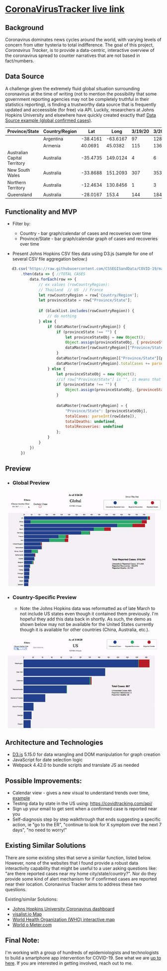 # [CoronaVirusTracker live link](http://covid19trackerapp.com/)

## Background

Coronavirus dominates news cycles around the world, with varying levels of concern from utter hysteria to total indifference.  The goal of this project, *Coronavirus Tracker*, is to provide a data-centric, interactive overview of the coronavirus spread to counter narratives that are not based in fact/numbers.

## Data Source

A challenge given the extremely fluid global situation surrounding coronavirus at the time of writing (not to mention the possibility that some government reporting agencies may not be completely truthful in their statistics reporting), is finding a trustworthy data source that is frequently updated and acceessible (for free) via API.  Luckily, researchers at Johns Hopkins University and elsewhere have quickly created exactly that!   [Data Source example (global confirmed cases)](https://github.com/CSSEGISandData/COVID-19/blob/master/csse_covid_19_data/csse_covid_19_time_series/time_series_covid19_confirmed_global.csv).  
  
  | Province/State               	| Country/Region 	| Lat      	| Long     	| 3/19/20 	| 3/20/20 	| 3/21/20 	| 3/22/20 	| 3/23/20 	| 3/24/20 	| 3/25/20 	|
|------------------------------	|----------------	|----------	|----------	|---------	|---------	|---------	|---------	|---------	|---------	|---------	|
|                              	| Argentina      	| -38.4161 	| -63.6167 	| 97      	| 128     	| 158     	| 266     	| 301     	| 387     	| 387     	|
|                              	| Armenia        	| 40.0691  	| 45.0382  	| 115     	| 136     	| 160     	| 194     	| 235     	| 249     	| 265     	|
| Australian Capital Territory 	| Australia      	| -35.4735 	| 149.0124 	| 4       	| 6       	| 9       	| 19      	| 3       	| 39      	| 39      	|
| New South Wales              	| Australia      	| -33.8688 	| 151.2093 	| 307     	| 353     	| 436     	| 669     	| 669     	| 818     	| 1029    	|
| Northern Territory           	| Australia      	| -12.4634 	| 130.8456 	| 1       	| 3       	| 3       	| 5       	| 5       	| 6       	| 6       	|
| Queensland                   	| Australia      	| -28.0167 	| 153.4    	| 144     	| 184     	| 221     	| 259     	| 319     	| 397     	| 443     	|
  
  
  
 ## Functionality and MVP
   * Filter by:
     * Country - bar graph/calendar of cases and recoveries over time
     * Province/State - bar graph/calendar graph of cases and recoveries over time
     
   * Present Johns Hopkins CSV files data using D3.js (sample for one of several CSV file aggregation below:)
 ```javascript
    d3.csv('https://raw.githubusercontent.com/CSSEGISandData/COVID-19/master/csse_covid_19_data/csse_covid_19_time_series/time_series_covid19_confirmed_global.csv')
        .then(data => { //TOTAL CASES
            data.forEach(row => {                
                // ex values (rowCountryRegion):
                // Thailand  // US  // France
                let rowCountryRegion = row['Country/Region'];
                let provinceState = row["Province/State"];

                if (blacklist.includes(rowCountryRegion)) {
                    // do nothing
                } else {
                    if (dataMaster[rowCountryRegion]) {
                        if (provinceState !== "") {
                            let provinceStateObj = new Object();
                            Object.assign(provinceStateObj, { provinceState: provinceState, provinceStateCases: parseInt(row[date]) });
                            dataMaster[rowCountryRegion]["Province/State"].push(provinceStateObj);
                        }
                        dataMaster[rowCountryRegion]["Province/State"][provinceState]
                        dataMaster[rowCountryRegion].totalCases += parseInt(row[date])
                    } else {
                        let provinceStateObj = new Object();
                        //if row["Province/State"] is "", it means that there is no province/state data for that row (and likely the country is as granular data as we have)
                        if (provinceState !== "") {
                            Object.assign(provinceStateObj, {provinceState: provinceState, provinceStateCases: parseInt(row[date])});
                        }

                        dataMaster[rowCountryRegion] = { 
                            "Province/State": [provinceStateObj], 
                            totalCases: parseInt(row[date]), 
                            totalDeaths: undefined, 
                            totalRecoveries: undefined 
                        };
                    }
                }
            })
        })
```
     
   
 ## Preview
 
   * ### Global Preview
 
 ![](mockups/gif_overview/global_preview.gif)
 
   * ### Country-Specific Preview
     * Note: the Johns Hopkins data was reformatted as of late March to not include US states even though it contained them previously.  I'm hopeful they add this data back in shortly.  As such, the demo as shown below may not be available for the United States currently though it is available for other countries (China, Australia, etc.).

![](mockups/gif_overview/country_preview.gif)
 
 
 ## Architecture and Technologies
   * [D3.js](https://github.com/d3/d3/wiki) 5.15.0 for data wrangling and DOM manipulation for graph creation
   * JavaScript for date selection logic
   * Webpack 4.42.0 to bundle scripts and translate JS as needed
 
 ## Possible Improvements:
  * Calendar view - gives a new visual to understand trends over time, [example](https://observablehq.com/@d3/calendar-view) 
  * Testing data by state in the US using: https://covidtracking.com/api/
  * Sign up your email to get sent when a confirmed case is reported near you
  * Self-diagnosis step by step walkthrough that ends suggesting a specific action, ie "go to the ER", "continue to look for X symptom over the next 7 days", "no need to worry!"
  
  
## Existing Similar Solutions

There are some existing sites that serve a similar function, listed below.  However, none of the websites that I found provide a robust data interactivity capability that might be useful to a user asking questions like: "are there reported cases near my home city/state/country?".  Nor do they provide some kind of alert mechanism for if confirmed cases are reported near their location.  Coronavirus Tracker aims to address these two questions.

Existing/similar Solutions:
  * [Johns Hopkins University Coronavirus dashboard](https://gisanddata.maps.arcgis.com/apps/opsdashboard/index.html#/bda7594740fd40299423467b48e9ecf6)
  * [visalist.io Map](https://visalist.io/emergency/coronavirus)
  * [World Health Organization (WHO) interactive map](https://experience.arcgis.com/experience/685d0ace521648f8a5beeeee1b9125cd)
  * [World o Meter.com](https://www.worldometers.info/coronavirus/)
  
## Final Note:
I'm working with a group of hundreds of epidemiologists and technologists to build a smartphone app intervention for COVID-19.  See what we are [up to here](https://www.covid-watch.org/).  If you are interested in getting involved, reach out to me. 
 
 

